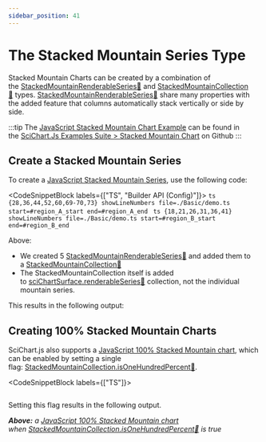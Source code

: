 ```yaml
---
sidebar_position: 41
---
```


# The Stacked Mountain Series Type

Stacked Mountain Charts can be created by a combination of the [StackedMountainRenderableSeries:blue_book:](https://www.scichart.com/documentation/js/current/typedoc/classes/stackedmountainrenderableseries.html) and [StackedMountainCollection:blue_book:](https://www.scichart.com/documentation/js/current/typedoc/classes/stackedmountaincollection.html) types. [StackedMountainRenderableSeries:blue_book:](https://www.scichart.com/documentation/js/current/typedoc/classes/stackedmountainrenderableseries.html) share many properties with the added feature that columns automatically stack vertically or side by side.

:::tip
The [JavaScript Stacked Mountain Chart Example](https://demo.scichart.com/javascript/stacked-mountain-chart) can be found in the [SciChart.Js Examples Suite > Stacked Mountain Chart](https://github.com/ABTSoftware/SciChart.JS.Examples/tree/master/Examples/src/components/Examples/Charts2D/BasicChartTypes/StackedMountainChart) on Github
::: 

<ChartFromSciChartDemo 
    src="http://stagingdemo2.scichart.com/demo/iframe/stacked-mountain-chart"
    title="Stacked Mountain Chart"
/>

Create a Stacked Mountain Series
--------------------------------

To create a [JavaScript Stacked Mountain Series](https://demo.scichart.com/javascript/stacked-mountain-chart), use the following code:

<CodeSnippetBlock labels={["TS", "Builder API (Config)"]}>
    ```ts {28,36,44,52,60,69-70,73} showLineNumbers file=./Basic/demo.ts start=#region_A_start end=#region_A_end
    ```
    ```ts {18,21,26,31,36,41} showLineNumbers file=./Basic/demo.ts start=#region_B_start end=#region_B_end
    ```
</CodeSnippetBlock>

Above:

*   We created 5 [StackedMountainRenderableSeries:blue_book:](https://www.scichart.com/documentation/js/current/typedoc/classes/stackedmountainrenderableseries.html) and added them to a [StackedMountainCollection:blue_book:](https://www.scichart.com/documentation/js/current/typedoc/classes/stackedmountaincollection.html)
*   The StackedMountainCollection itself is added to [sciChartSurface.renderableSeries:blue_book:](https://www.scichart.com/documentation/js/current/typedoc/classes/scichartsurface.html#renderableseries) collection, not the individual mountain series.

This results in the following output:

<LiveDocSnippet name="./Basic/demo" />

Creating 100% Stacked Mountain Charts
-------------------------------------

SciChart.js also supports a [JavaScript 100% Stacked Mountain chart](https://demo.scichart.com/javascript/stacked-mountain-chart), which can be enabled by setting a single flag: [StackedMountainCollection.isOneHundredPercent:blue_book:](https://www.scichart.com/documentation/js/current/typedoc/classes/stackedmountaincollection.html#isonehundredpercent).

<CodeSnippetBlock labels={["TS"]}>
```ts {13} showLineNumbers file=./GroupingOptions/demo.ts start=#region_A_start end=#region_A_end
```
</CodeSnippetBlock>

Setting this flag results in the following output.

<LiveDocSnippet name="./GroupingOptions/demo" />

_**Above:** a [JavaScript 100% Stacked Mountain chart](https://demo.scichart.com/javascript/stacked-mountain-chart) when [StackedMountainCollection.isOneHundredPercent:blue_book:](https://www.scichart.com/documentation/js/current/typedoc/classes/stackedmountaincollection.html#isonehundredpercent) is true_